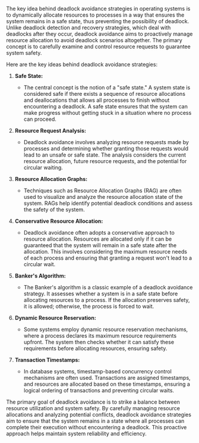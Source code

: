 The key idea behind deadlock avoidance strategies in operating systems is to dynamically allocate resources to processes in a way that ensures the system remains in a safe state, thus preventing the possibility of deadlock. Unlike deadlock detection and recovery strategies, which deal with deadlocks after they occur, deadlock avoidance aims to proactively manage resource allocation to avoid deadlock scenarios altogether. The primary concept is to carefully examine and control resource requests to guarantee system safety.

Here are the key ideas behind deadlock avoidance strategies:

1. **Safe State:**
   - The central concept is the notion of a "safe state." A system state is considered safe if there exists a sequence of resource allocations and deallocations that allows all processes to finish without encountering a deadlock. A safe state ensures that the system can make progress without getting stuck in a situation where no process can proceed.

2. **Resource Request Analysis:**
   - Deadlock avoidance involves analyzing resource requests made by processes and determining whether granting those requests would lead to an unsafe or safe state. The analysis considers the current resource allocation, future resource requests, and the potential for circular waiting.

3. **Resource Allocation Graphs:**
   - Techniques such as Resource Allocation Graphs (RAG) are often used to visualize and analyze the resource allocation state of the system. RAGs help identify potential deadlock conditions and assess the safety of the system.

4. **Conservative Resource Allocation:**
   - Deadlock avoidance often adopts a conservative approach to resource allocation. Resources are allocated only if it can be guaranteed that the system will remain in a safe state after the allocation. This involves considering the maximum resource needs of each process and ensuring that granting a request won't lead to a circular wait.

5. **Banker's Algorithm:**
   - The Banker's algorithm is a classic example of a deadlock avoidance strategy. It assesses whether a system is in a safe state before allocating resources to a process. If the allocation preserves safety, it is allowed; otherwise, the process is forced to wait.

6. **Dynamic Resource Reservation:**
   - Some systems employ dynamic resource reservation mechanisms, where a process declares its maximum resource requirements upfront. The system then checks whether it can satisfy these requirements before allocating resources, ensuring safety.

7. **Transaction Timestamps:**
   - In database systems, timestamp-based concurrency control mechanisms are often used. Transactions are assigned timestamps, and resources are allocated based on these timestamps, ensuring a logical ordering of transactions and preventing circular waits.

The primary goal of deadlock avoidance is to strike a balance between resource utilization and system safety. By carefully managing resource allocations and analyzing potential conflicts, deadlock avoidance strategies aim to ensure that the system remains in a state where all processes can complete their execution without encountering a deadlock. This proactive approach helps maintain system reliability and efficiency.
